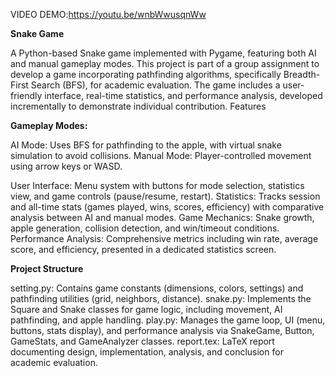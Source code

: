VIDEO DEMO:https://youtu.be/wnbWwusqnWw


**Snake Game**

A Python-based Snake game implemented with Pygame, featuring both AI and manual gameplay modes. This project is part of a group assignment to develop a game incorporating pathfinding algorithms, specifically Breadth-First Search (BFS), for academic evaluation. The game includes a user-friendly interface, real-time statistics, and performance analysis, developed incrementally to demonstrate individual contribution.
Features

**Gameplay Modes:**

AI Mode: Uses BFS for pathfinding to the apple, with virtual snake simulation to avoid collisions.
Manual Mode: Player-controlled movement using arrow keys or WASD.


User Interface: Menu system with buttons for mode selection, statistics view, and game controls (pause/resume, restart).
Statistics: Tracks session and all-time stats (games played, wins, scores, efficiency) with comparative analysis between AI and manual modes.
Game Mechanics: Snake growth, apple generation, collision detection, and win/timeout conditions.
Performance Analysis: Comprehensive metrics including win rate, average score, and efficiency, presented in a dedicated statistics screen.

**Project Structure**


setting.py: Contains game constants (dimensions, colors, settings) and pathfinding utilities (grid, neighbors, distance).
snake.py: Implements the Square and Snake classes for game logic, including movement, AI pathfinding, and apple handling.
play.py: Manages the game loop, UI (menu, buttons, stats display), and performance analysis via SnakeGame, Button, GameStats, and GameAnalyzer classes.
report.tex: LaTeX report documenting design, implementation, analysis, and conclusion for academic evaluation.



